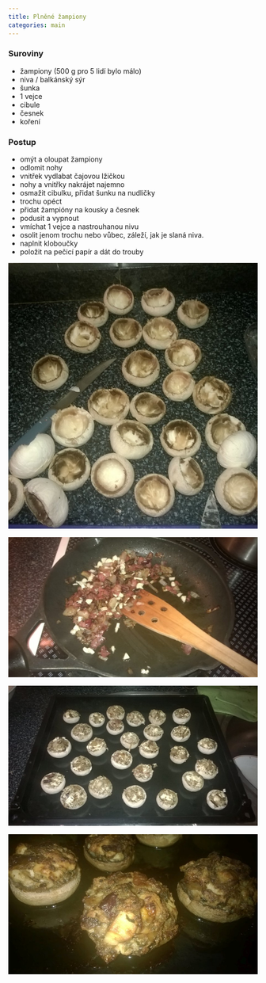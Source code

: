 ```yaml
---
title: Plněné žampiony
categories: main
---
```


### Suroviny
- žampiony (500 g pro 5 lidí bylo málo)
- niva / balkánský sýr
- šunka
- 1 vejce
- cibule
- česnek
- koření

### Postup
- omýt a oloupat žampiony
- odlomit nohy
- vnitřek vydlabat čajovou lžičkou 
- nohy a vnitřky nakrájet najemno
- osmažit cibulku, přidat šunku na nudličky
- trochu opéct
- přidat žampióny na kousky a česnek
- podusit a vypnout
- vmíchat 1 vejce a nastrouhanou nivu
- osolit jenom trochu nebo vůbec, záleží, jak je slaná niva.
- naplnit kloboučky
- položit na pečicí papír a dát do trouby


![Vydlabané hlavičky](/fotky/plnene-zampiony-1.jpg)

![Orestováno](/fotky/plnene-zampiony-2.jpg)

![Před pečením](/fotky/plnene-zampiony-3.jpg)

![Hotovo](/fotky/plnene-zampiony-4.jpg)
